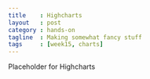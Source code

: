 ```yaml
---
title    : Highcharts
layout   : post
category : hands-on
tagline  : Making somewhat fancy stuff
tags     : [week15, charts]
---
```


Placeholder for Highcharts 
